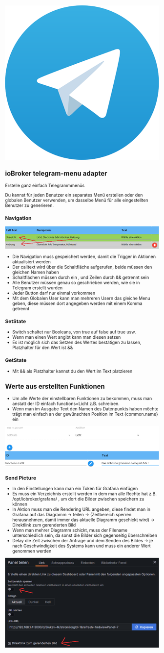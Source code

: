 ![Logo](../../admin/telegram-menu.png)

## ioBroker telegram-menu adapter

Erstelle ganz einfach Telegrammmenüs

Du kannst für jeden Benutzer ein separates Menü erstellen oder den globalen Benutzer verwenden, um dasselbe Menü für alle eingestellten Benutzer zu generieren.

### Navigation

![Navigation](../pic/nav.png)

-   Die Navigation muss gespeichert werden, damit die Trigger in Aktionen aktualisiert werden
-   Der calltext wird über die Schaltfläche aufgerufen, beide müssen den gleichen Namen haben
-   Schaltflächen müssen durch ein , und Zeilen durch && getrennt sein
-   Alle Benutzer müssen genau so geschrieben werden, wie sie in Telegram erstellt wurden
-   Jeder Button darf nur einmal vorkommen
-   Mit dem Globalen User kann man mehreren Usern das gleiche Menu geben, diese müssen dort angegeben werden mit einem Komma getrennt

### SetState

-   Switch schaltet nur Booleans, von true auf false auf true usw.
-   Wenn man einen Wert angibt kann man diesen setzen
-   Es ist möglich sich das Setzen des Wertes bestätigen zu lassen, Platzhalter für den Wert ist &&

### GetState

-   Mit && als Platzhalter kannst du den Wert im Text platzieren

## Werte aus erstellten Funktionen

-   Um alle Werte der einstellbaren Funktionen zu bekommen, muss man anstatt der ID einfach functions=Licht z.B. schreiben.
-   Wenn man im Ausgabe Text den Namen des Datenpunkts haben möchte trägt man einfach an der gewünschten Position im Text {common.name} ein

![functions](../pic/functions.png)

### Send Picture

-   In den Einstellungen kann man ein Token für Grafana einfügen
-   Es muss ein Verzeichnis erstellt werden in dem man alle Rechte hat z.B. /opt/iobroker/grafana/ , um dort die Bilder zwischen speichern zu können
-   In Aktion muss man die Rendering URL angeben, diese findet man in Grafana auf das Diagramm -> teilen -> (Zeitbereich sperren herausnehmen, damit immer das aktuelle Diagramm geschickt wird) -> Direktlink zum gerenderten Bild
-   Wenn man mehrer Diagramm schickt, muss der Filename unterschiedlich sein, da sonst die Bilder sich gegenseitig überschreiben
-   Delay die Zeit zwischen der Anfrage und dem Senden des Bildes -> je nach Geschwindigkeit des Systems kann und muss ein anderer Wert genommen werden

![Grafana](../pic/grafana.png)
